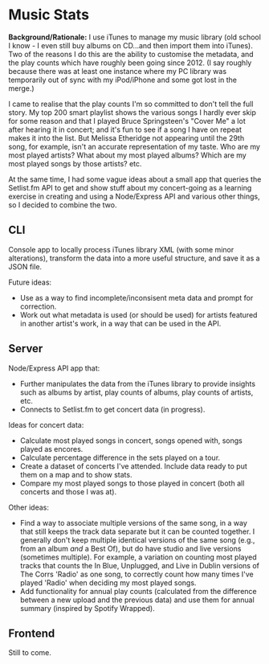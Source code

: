 # Music Stats

**Background/Rationale:** I use iTunes to manage my music library (old school I know - I even still buy albums on CD...and then import them into iTunes). Two of the reasons I do this are the ability to customise the metadata, and the play counts which have roughly been going since 2012. (I say roughly because there was at least one instance where my PC library was temporarily out of sync with my iPod/iPhone and some got lost in the merge.)

I came to realise that the play counts I'm so committed to don't tell the full story. My top 200 smart playlist shows the various songs I hardly ever skip for some reason and that I played Bruce Springsteen's "Cover Me" a lot after hearing it in concert; and it's fun to see if a song I have on repeat makes it into the list. But Melissa Etheridge not appearing until the 29th song, for example, isn't an accurate representation of my taste. Who are my most played artists? What about my most played albums? Which are my most played songs by those artists? etc.

At the same time, I had some vague ideas about a small app that queries the Setlist.fm API to get and show stuff about my concert-going as a learning exercise in creating and using a Node/Express API and various other things, so I decided to combine the two.

## CLI
Console app to locally process iTunes library XML (with some minor alterations), transform the data into a more useful structure, and save it as a JSON file.

Future ideas:
- Use as a way to find incomplete/inconsisent meta data and prompt for correction. 
- Work out what metadata is used (or should be used) for artists featured in another artist's work, in a way that can be used in the API. 

## Server
Node/Express API app that:
- Further manipulates the data from the iTunes library to provide insights such as albums by artist, play counts of albums, play counts of artists, etc.
- Connects to Setlist.fm to get concert data (in progress). 

Ideas for concert data:
- Calculate most played songs in concert, songs opened with, songs played as encores. 
- Calculate percentage difference in the sets played on a tour.
- Create a dataset of concerts I've attended. Include data ready to put them on a map and to show stats.
- Compare my most played songs to those played in concert (both all concerts and those I was at).

Other ideas:
- Find a way to associate multiple versions of the same song, in a way that still keeps the track data separate but it can be counted together. I generally don't keep multiple identical versions of the same song (e.g., from an album _and_ a Best Of), but do have studio and live versions (sometimes multiple). For example, a variation on counting most played tracks that counts the In Blue, Unplugged, and Live in Dublin versions of The Corrs 'Radio' as one song, to correctly count how many times I've played 'Radio' when deciding my most played songs.
- Add functionality for annual play counts (calculated from the difference between a new upload and the previous data) and use them for annual summary (inspired by Spotify Wrapped). 

## Frontend
Still to come.
